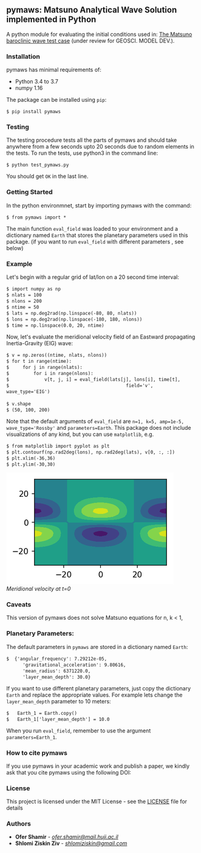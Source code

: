 ## pymaws: Matsuno Analytical Wave Solution implemented in Python 
A python module for evaluating the initial conditions used in: [The Matsuno baroclinic wave test case](https://www.geosci-model-dev-discuss.net/gmd-2018-260/) (under review for GEOSCI. MODEL DEV.).

### Installation

pymaws has minimal requirements of:

- Python 3.4 to 3.7
- numpy  1.16

The package can be installed using ``pip``:

  	$ pip install pymaws
    
### Testing
The testing procedure tests all the parts of pymaws and should take anywhere from a few seconds upto 20 seconds due to random elements in the tests.
To run the tests, use python3 in the command line:

	$ python test_pymaws.py
  You should get ``OK`` in the last line.
 
### Getting Started
In the python environmnet, start by importing pymaws with the command:

	$ from pymaws import *
The main function ``eval_field`` was loaded to your environment and a dictionary named ``Earth`` that stores the planetary parameters used in this package. (if you want to run ``eval_field`` with different parameters , see below)


### Example
Let's begin with a regular grid of lat/lon on a 20 second time interval:

	$ import numpy as np
	$ nlats = 100
	$ nlons = 200
	$ ntime = 50
	$ lats = np.deg2rad(np.linspace(-80, 80, nlats))
	$ lons = np.deg2rad(np.linspace(-180, 180, nlons))
	$ time = np.linspace(0.0, 20, ntime)
Now, let's evaluate the meridional velocity field of an Eastward propagating Inertia-Gravity (EIG) wave:

    $ v = np.zeros((ntime, nlats, nlons))
    $ for t in range(ntime):
    $     for j in range(nlats):
    $         for i in range(nlons):
    $             v[t, j, i] = eval_field(lats[j], lons[i], time[t], 
    $                                           field='v', wave_type='EIG')

	$ v.shape
	$ (50, 100, 200)
Note that the default arguments of ``eval_field`` are ``n=1, k=5, amp=1e-5, wave_type='Rossby'`` and ``parameters=Earth``. 
This package does not include visualizations of any kind, but you can use ``matplotlib``, e.g.

    $ from matplotlib import pyplot as plt
    $ plt.contourf(np.rad2deg(lons), np.rad2deg(lats), v[0, :, :])
    $ plt.xlim(-36,36)
    $ plt.ylim(-30,30)
    
![Meridional velocity at t=0](https://github.com/ofershamir/matsuno/raw/master/example_v.png) 
*Meridional velocity at t=0*



### Caveats

This version of pymaws does not solve Matsuno equations for n, k < 1, 

### Planetary Parameters:
The default parameters in ``pymaws`` are stored in a dictionary named ``Earth``:

	$  {'angular_frequency': 7.29212e-05,
	      'gravitational_acceleration': 9.80616,
	      'mean_radius': 6371220.0,
	      'layer_mean_depth': 30.0}
If you want to use different planetary parameters,  just copy the dictionary ``Earth`` and replace the appropriate values. For example lets change the ``layer_mean_depth`` parameter to 10 meters: 

	$   Earth_1 = Earth.copy()
	$   Earth_1['layer_mean_depth'] = 10.0
When you run ``eval_field``, remember to use the argument ``parameters=Earth_1``.
### How to cite pymaws

If you use pymaws in your academic work and publish a paper, we kindly ask that you cite pymaws using the following DOI:

### License

This project is licensed under the MIT License - see the [LICENSE](LICENSE) file for details
### Authors

* **Ofer Shamir** - *ofer.shamir@mail.huji.ac.il*
* **Shlomi Ziskin Ziv** - *shlomiziskin@gmail.com*

